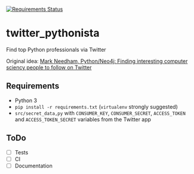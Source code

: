 [![Requirements Status](https://requires.io/github/lancelote/twitter_pythonista/requirements.svg?branch=master)](https://requires.io/github/lancelote/twitter_pythonista/requirements/?branch=master)

# twitter_pythonista

Find top Python professionals via Twitter

Original idea: [Mark Needham, Python/Neo4j: Finding interesting computer sciency people to follow on Twitter](http://www.markhneedham.com/blog/2015/03/11/pythonneo4j-finding-interesting-computer-sciency-people-to-follow-on-twitter/)

## Requirements

- Python 3
- `pip install -r requirements.txt` (`virtualenv` strongly suggested)
- `src/secret_data,py` with `CONSUMER_KEY`, `CONSUMER_SECRET`, `ACCESS_TOKEN`
   and `ACCESS_TOKEN_SECRET` variables from the Twitter app

## ToDo

- [ ] Tests
- [ ] CI
- [ ] Documentation
